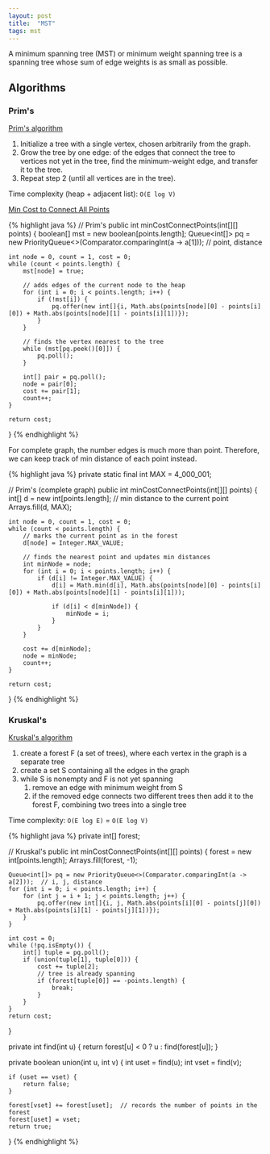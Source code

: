 ```yaml
---
layout: post
title:  "MST"
tags: mst
---
```


A minimum spanning tree (MST) or minimum weight spanning tree is a spanning tree whose sum of edge weights is as small as possible.

## Algorithms

### Prim's

[Prim's algorithm](https://en.wikipedia.org/wiki/Prim%27s_algorithm)

1. Initialize a tree with a single vertex, chosen arbitrarily from the graph.
1. Grow the tree by one edge: of the edges that connect the tree to vertices not yet in the tree, find the minimum-weight edge, and transfer it to the tree.
1. Repeat step 2 (until all vertices are in the tree).

Time complexity (heap + adjacent list): `O(E log V)`

[Min Cost to Connect All Points][min-cost-to-connect-all-points]

{% highlight java %}
// Prim's
public int minCostConnectPoints(int[][] points) {
    boolean[] mst = new boolean[points.length];
    Queue<int[]> pq = new PriorityQueue<>(Comparator.comparingInt(a -> a[1]));  // point, distance

    int node = 0, count = 1, cost = 0;
    while (count < points.length) {
        mst[node] = true;

        // adds edges of the current node to the heap
        for (int i = 0; i < points.length; i++) {
            if (!mst[i]) {
                pq.offer(new int[]{i, Math.abs(points[node][0] - points[i][0]) + Math.abs(points[node][1] - points[i][1])});
            }
        }

        // finds the vertex nearest to the tree
        while (mst[pq.peek()[0]]) {
            pq.poll();
        }

        int[] pair = pq.poll();
        node = pair[0];
        cost += pair[1];
        count++;
    }

    return cost;
}
{% endhighlight %}

For complete graph, the number edges is much more than point. Therefore, we can keep track of min distance of each point instead.

{% highlight java %}
private static final int MAX = 4_000_001;

// Prim's (complete graph)
public int minCostConnectPoints(int[][] points) {
    int[] d = new int[points.length];  // min distance to the current point
    Arrays.fill(d, MAX);

    int node = 0, count = 1, cost = 0;
    while (count < points.length) {
        // marks the current point as in the forest
        d[node] = Integer.MAX_VALUE;

        // finds the nearest point and updates min distances
        int minNode = node;
        for (int i = 0; i < points.length; i++) {
            if (d[i] != Integer.MAX_VALUE) {
                d[i] = Math.min(d[i], Math.abs(points[node][0] - points[i][0]) + Math.abs(points[node][1] - points[i][1]));

                if (d[i] < d[minNode]) {
                    minNode = i;
                }
            }
        }

        cost += d[minNode];
        node = minNode;
        count++;
    }

    return cost;
}
{% endhighlight %}

### Kruskal's

[Kruskal's algorithm](https://en.wikipedia.org/wiki/Kruskal%27s_algorithm)

1. create a forest F (a set of trees), where each vertex in the graph is a separate tree
1. create a set S containing all the edges in the graph
1. while S is nonempty and F is not yet spanning
   1. remove an edge with minimum weight from S
   1. if the removed edge connects two different trees then add it to the forest F, combining two trees into a single tree

Time complexity: `O(E log E)` = `O(E log V)`

{% highlight java %}
private int[] forest;

// Kruskal's
public int minCostConnectPoints(int[][] points) {
    forest = new int[points.length];
    Arrays.fill(forest, -1);

    Queue<int[]> pq = new PriorityQueue<>(Comparator.comparingInt(a -> a[2]));  // i, j, distance
    for (int i = 0; i < points.length; i++) {
        for (int j = i + 1; j < points.length; j++) {
            pq.offer(new int[]{i, j, Math.abs(points[i][0] - points[j][0]) + Math.abs(points[i][1] - points[j][1])});
        }
    }

    int cost = 0;
    while (!pq.isEmpty()) {
        int[] tuple = pq.poll();
        if (union(tuple[1], tuple[0])) {
            cost += tuple[2];
            // tree is already spanning
            if (forest[tuple[0]] == -points.length) {
                break;
            }
        }
    }
    return cost;
}

private int find(int u) {
    return forest[u] < 0 ? u : find(forest[u]);
}

private boolean union(int u, int v) {
    int uset = find(u);
    int vset = find(v);

    if (uset == vset) {
        return false;
    }

    forest[vset] += forest[uset];  // records the number of points in the forest
    forest[uset] = vset;
    return true;
}
{% endhighlight %}

[min-cost-to-connect-all-points]: https://leetcode.com/problems/min-cost-to-connect-all-points/
